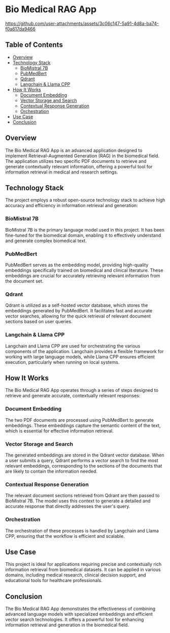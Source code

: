 # Bio Medical RAG App



https://github.com/user-attachments/assets/3c06c147-5a91-4d8a-ba74-f0a617da9466




## Table of Contents
- [Overview](#overview)
- [Technology Stack](#technology-stack)
  - [BioMistral 7B](#biomistral-7b)
  - [PubMedBert](#pubmedbert)
  - [Qdrant](#qdrant)
  - [Langchain & Llama CPP](#langchain--llama-cpp)
- [How It Works](#how-it-works)
  - [Document Embedding](#document-embedding)
  - [Vector Storage and Search](#vector-storage-and-search)
  - [Contextual Response Generation](#contextual-response-generation)
  - [Orchestration](#orchestration)
- [Use Case](#use-case)
- [Conclusion](#conclusion)

## Overview
The Bio Medical RAG App is an advanced application designed to implement Retrieval-Augmented Generation (RAG) in the biomedical field. The application utilizes two specific PDF documents to retrieve and generate contextually relevant information, offering a powerful tool for information retrieval in medical and research settings.

## Technology Stack
The project employs a robust open-source technology stack to achieve high accuracy and efficiency in information retrieval and generation:

### BioMistral 7B
BioMistral 7B is the primary language model used in this project. It has been fine-tuned for the biomedical domain, enabling it to effectively understand and generate complex biomedical text.

### PubMedBert
PubMedBert serves as the embedding model, providing high-quality embeddings specifically trained on biomedical and clinical literature. These embeddings are crucial for accurately retrieving relevant information from the document set.

### Qdrant
Qdrant is utilized as a self-hosted vector database, which stores the embeddings generated by PubMedBert. It facilitates fast and accurate vector searches, allowing for the quick retrieval of relevant document sections based on user queries.

### Langchain & Llama CPP
Langchain and Llama CPP are used for orchestrating the various components of the application. Langchain provides a flexible framework for working with large language models, while Llama CPP ensures efficient execution, particularly when running on local systems.

## How It Works
The Bio Medical RAG App operates through a series of steps designed to retrieve and generate accurate, contextually relevant responses:

### Document Embedding
The two PDF documents are processed using PubMedBert to generate embeddings. These embeddings capture the semantic content of the text, which is essential for effective information retrieval.

### Vector Storage and Search
The generated embeddings are stored in the Qdrant vector database. When a user submits a query, Qdrant performs a vector search to find the most relevant embeddings, corresponding to the sections of the documents that are likely to contain the information needed.

### Contextual Response Generation
The relevant document sections retrieved from Qdrant are then passed to BioMistral 7B. The model uses this context to generate a detailed and accurate response that directly addresses the user's query.

### Orchestration
The orchestration of these processes is handled by Langchain and Llama CPP, ensuring that the workflow is efficient and scalable.

## Use Case
This project is ideal for applications requiring precise and contextually rich information retrieval from biomedical datasets. It can be applied in various domains, including medical research, clinical decision support, and educational tools for healthcare professionals.

## Conclusion
The Bio Medical RAG App demonstrates the effectiveness of combining advanced language models with specialized embeddings and efficient vector search technologies. It offers a powerful tool for enhancing information retrieval and generation in the biomedical field.

